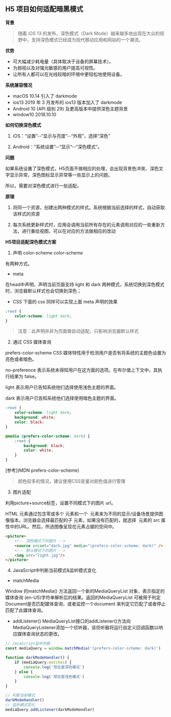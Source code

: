 ## H5 项目如何适配暗黑模式

**背景**

> 随着 iOS 13 的发布，深色模式（Dark Mode）越来越多地出现在大众的视野中，支持深色模式已经成为现代移动应用和网站的一个潮流。

**优势**
- 可大幅减少耗电量（具体取决于设备的屏幕技术）。
- 为弱视以及对强光敏感的用户提高可视性。
- 让所有人都可以在光线较暗的环境中更轻松地使用设备。


**系统兼容情况**
- macOS 10.14 引入了 darkmode
- ios13 2019 年 3 月发布的 ios13 版本加入了 darkmode
- Android 10 (API 级别 29) 及更高版本中提供深色主题背景
- window10 2018.10.10

**如何切换深色模式**

1. iOS：“设置”--“显示与亮度”--“外观”，选择“深色”

2. Android：“系统设置”--“显示”--“深色模式”。

**问题**

如果系统设置了深色模式，H5页面不做相应的处理，会出现背景色冲突、深色文字显示异常，深色图标显示异常等一些显示上的问题。

所以，需要对深色模式进行一些适配。

**原理**
1. 将同一个资源，创建出两种模式的样式。系统根据当前选择的样式，自动获取该样式的资源

2. 每次系统更新样式时，应用会调用当前所有存在的元素调用对应的一些重新方法，进行重绘视图，可以在对应的方法做相应的改动


**H5项目适配深色模式方案**

1. 声明 color-scheme
color-scheme

有两种方式。

- meta

在head中声明<meta name="color-scheme" content="light dark">，声明当前页面支持 light 和 dark 两种模式，系统切换到深色模式时，浏览器默认样式也会切换到深色；

- CSS
下面的 css 同样可以实现上面 meta 声明的效果

``` css
:root {
    color-scheme: light dark;
}
```

> 注意：此声明并非为页面做自动适配，只影响浏览器默认样式


2. 通过 CSS 媒体查询

prefers-color-scheme CSS 媒体特性用于检测用户是否有将系统的主题色设置为亮色或者暗色。

no-preference
表示系统未得知用户在这方面的选项。在布尔值上下文中，其执行结果为 false。

light
表示用户已告知系统他们选择使用浅色主题的界面。

dark
表示用户已告知系统他们选择使用暗色主题的界面。

``` css
:root {
    color-scheme: light dark;
    background: white;
    color: black;
}

@media (prefers-color-scheme: dark) {
    :root {
        background: black;
        color: white;
    }
}
```

[参考](MDN prefers-color-scheme)

> 颜色较多的情况，建议使用CSS变量对颜色值进行管理

3. 图片适配

利用picture+source标签，设置不同模式下的图片 url。

HTML <picture>元素通过包含零或多个 <source> 元素和一个 <img> 元素来为不同的显示/设备场景提供图像版本。浏览器会选择最匹配的子 <source> 元素，如果没有匹配的，就选择 <img> 元素的 src 属性中的URL。然后，所选图像呈现在<img>元素占据的空间中。

``` html
<picture>
    <!-- 深色模式下的图片 -->
    <source srcset="dark.jpg" media="(prefers-color-scheme: dark)" />
    <!-- 默认模式下的图片 -->
    <img src="light.jpg"/>
</picture>
```

4. JavaScript中判断当前模式&监听模式变化

- matchMedia

Window 的matchMedia() 方法返回一个新的MediaQueryList 对象，表示指定的媒体查询 (en-US)字符串解析后的结果。返回的MediaQueryList 可被用于判定Document是否匹配媒体查询，或者监控一个document 来判定它匹配了或者停止匹配了此媒体查询。

- addListener()
MediaQueryList接口的addListener()方法向MediaQueryListener添加一个侦听器，该侦听器将运行自定义回调函数以响应媒体查询状态的更改。

``` js
// JavaScript监听判断
const mediaQuery = window.matchMedia('(prefers-color-scheme: dark)')

function darkModeHandler() {
    if (mediaQuery.matches) {
        console.log('现在是深色模式')
    } else {
        console.log('现在是浅色模式')
    }
}

// 判断当前模式
darkModeHandler()
// 监听模式变化
mediaQuery.addListener(darkModeHandler)
```